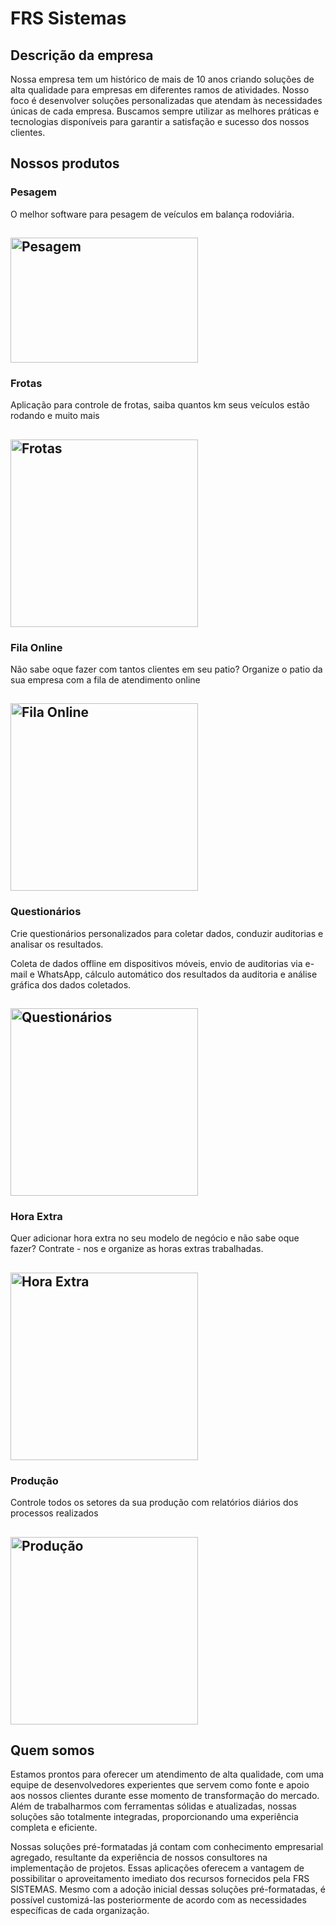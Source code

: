 # FRS Sistemas

## Descrição da empresa

Nossa empresa tem um histórico de mais de 10 anos criando soluções de alta qualidade para empresas em diferentes ramos de atividades. Nosso foco é desenvolver soluções personalizadas que atendam às necessidades únicas de cada empresa. Buscamos sempre utilizar as melhores práticas e tecnologias disponíveis para garantir a satisfação e sucesso dos nossos clientes.

## Nossos produtos

### Pesagem

O melhor software para pesagem de veículos em balança rodoviária.

## <img src="http://www.frssistemas.com.br/src/img/balanca.jpg" alt="Pesagem" width="300" height="200"/>

### Frotas

Aplicação para controle de frotas, saiba quantos km seus veículos estão rodando e muito mais

## <img src="http://www.frssistemas.com.br/src/img/frotas.jpg" alt="Frotas" width="300"/>

### Fila Online

Não sabe oque fazer com tantos clientes em seu patio?
Organize o patio da sua empresa com a fila de atendimento online

## <img src="http://www.frssistemas.com.br/src/img/filaonline.jpg" alt="Fila Online" width="300"/>

### Questionários

Crie questionários personalizados para coletar dados, conduzir auditorias e analisar os resultados.

Coleta de dados offline em dispositivos móveis, envio de auditorias via e-mail e WhatsApp, cálculo automático dos resultados da auditoria e análise gráfica dos dados coletados.

## <img src="http://www.frssistemas.com.br/src/img/questionarios.jpg" alt="Questionários" width="300"/>

### Hora Extra

Quer adicionar hora extra no seu modelo de negócio e não sabe oque fazer?
Contrate - nos e organize as horas extras trabalhadas.

## <img src="http://www.frssistemas.com.br/src/img/horaextra.jpg" alt="Hora Extra" width="300"/>

### Produção

Controle todos os setores da sua produção com relatórios diários dos processos realizados

## <img src="http://www.frssistemas.com.br/src/img/producao.jpg" alt="Produção" width="300"/>

## Quem somos

Estamos prontos para oferecer um atendimento de alta qualidade, com uma equipe de desenvolvedores experientes que servem como fonte e apoio aos nossos clientes durante esse momento de transformação do mercado. Além de trabalharmos com ferramentas sólidas e atualizadas, nossas soluções são totalmente integradas, proporcionando uma experiência completa e eficiente.

Nossas soluções pré-formatadas já contam com conhecimento empresarial agregado, resultante da experiência de nossos consultores na implementação de projetos. Essas aplicações oferecem a vantagem de possibilitar o aproveitamento imediato dos recursos fornecidos pela FRS SISTEMAS. Mesmo com a adoção inicial dessas soluções pré-formatadas, é possível customizá-las posteriormente de acordo com as necessidades específicas de cada organização.

